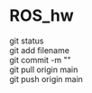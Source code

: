 # ROS_hw
git status  
git add filename  
git commit -m ""  
git pull origin main  
git push origin main
